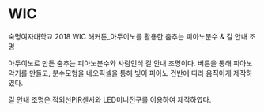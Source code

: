 # WIC
숙명여자대학교 2018 WIC 해커톤_아두이노를 활용한 춤추는 피아노분수 & 길 안내 조명

아두이노로 만든 춤추는 피아노분수와 사람인식 길 안내 조명이다.
버튼을 통해 피아노 악기를 만들고, 분수모형을 네오픽셀을 통해 빛이 피아노 건반에 따라 움직이게 제작하였다.

길 안내 조명은 적외선PIR센서와 LED미니전구를 이용하여 제작하였다. 

